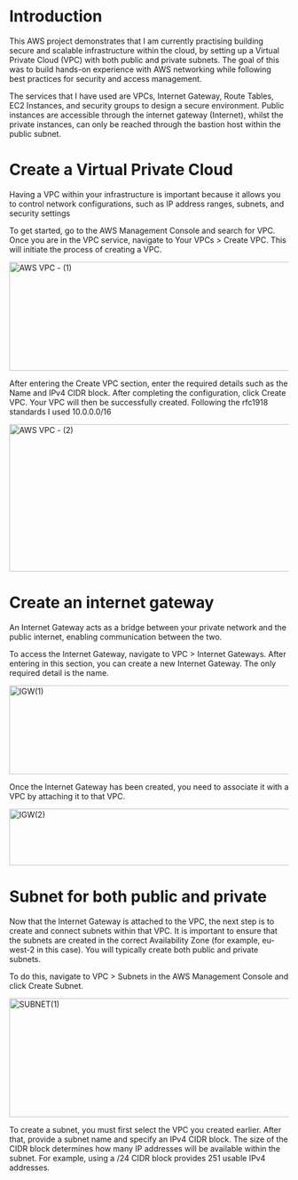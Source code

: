 # Introduction

This AWS project demonstrates that I am currently practising building secure and scalable infrastructure within the cloud, 
by setting up a Virtual Private Cloud (VPC) with both public and private subnets. 
The goal of this was to build hands-on experience with AWS networking while following best practices for security and access management.

The services that I have used are VPCs, Internet Gateway, Route Tables, EC2 Instances, and security groups to design a secure environment. 
Public instances are accessible through the internet gateway (Internet), whilst the private instances, 
can only be reached through the bastion host within the public subnet.

# Create a Virtual Private Cloud

Having a VPC within your infrastructure is important because it allows you to control network configurations, such as IP address ranges, subnets, and security settings

To get started, go to the AWS Management Console and search for VPC. Once you are in the VPC service, navigate to Your VPCs > Create VPC. This will initiate the process of creating a VPC.

<img width="602" height="196" alt="AWS VPC - (1)" src="https://github.com/user-attachments/assets/c5f9d044-bae2-4162-9fb0-29af043ead52" />

After entering the Create VPC section, enter the required details such as the Name and IPv4 CIDR block. After completing the configuration, click Create VPC. Your VPC will then be successfully created. Following the rfc1918 standards I used 10.0.0.0/16

<img width="508" height="265" alt="AWS VPC - (2)" src="https://github.com/user-attachments/assets/f4a1ec61-0221-4de5-a593-0495378b7632" />


# Create an internet gateway

An Internet Gateway acts as a bridge between your private network and the public internet, enabling communication between the two.

To access the Internet Gateway, navigate to VPC > Internet Gateways. After entering in this section, you can create a new Internet Gateway. The only required detail is the name.

<img width="602" height="160" alt="IGW(1)" src="https://github.com/user-attachments/assets/af742bf6-87b8-4121-8e58-6f93d38e0099" />

Once the Internet Gateway has been created, you need to associate it with a VPC by attaching it to that VPC.

<img width="602" height="102" alt="IGW(2)" src="https://github.com/user-attachments/assets/043f830b-78ac-47aa-9802-4d49120dedf9" />

# Subnet for both public and private

Now that the Internet Gateway is attached to the VPC, the next step is to create and connect subnets within that VPC. It is important to ensure that the subnets are created in the correct Availability Zone (for example, eu-west-2 in this case). You will typically create both public and private subnets.

To do this, navigate to VPC > Subnets in the AWS Management Console and click Create Subnet.

<img width="601" height="214" alt="SUBNET(1)" src="https://github.com/user-attachments/assets/d3e30af3-2ae2-4f9b-b3f5-25e26db5fcc7" />


To create a subnet, you must first select the VPC you created earlier. After that, provide a subnet name and specify an IPv4 CIDR block. The size of the CIDR block determines how many IP addresses will be available within the subnet. For example, using a /24 CIDR block provides 251 usable IPv4 addresses.
